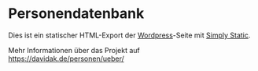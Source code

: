# Personendatenbank

Dies ist ein statischer HTML-Export der [Wordpress](https://de.wordpress.org/)-Seite mit [Simply Static](https://de.wordpress.org/plugins/simply-static/).

Mehr Informationen über das Projekt auf https://davidak.de/personen/ueber/

